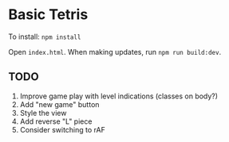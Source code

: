 # Basic Tetris

To install: `npm install`

Open `index.html`. When making updates, run `npm run build:dev`.

## TODO
1. Improve game play with level indications (classes on body?)
3. Add "new game" button
5. Style the view
6. Add reverse "L" piece
7. Consider switching to rAF
